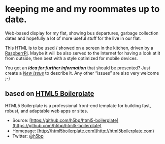 # keeping me and my roommates up to date.

Web-based display for my flat, showing bus departures, garbage collection dates and hopefully a lot of more useful stuff for the live in our flat.

This HTML is to be used / showed on a screen in the kitchen, driven by a [RaspberrPi](http://www.raspberrypi.org/). Maybe it will be also served to the Internet for having a look at it from outside, then best with a style optimized for mobile devices.

You got an ***idea for further information*** that should be presented? Just create a *[New Issue](https://github.com/semaphor/w61-webdisplay/issues)* to describe it. Any other “issues” are also very welcome ;-)

## based on [HTML5 Boilerplate](http://html5boilerplate.com)

HTML5 Boilerplate is a professional front-end template for building fast, robust, and adaptable web apps or sites.

* Source: [https://github.com/h5bp/html5-boilerplate](https://github.com/h5bp/html5-boilerplate)
* Homepage: [http://html5boilerplate.com](http://html5boilerplate.com)
* Twitter: [@h5bp](http://twitter.com/h5bp)
